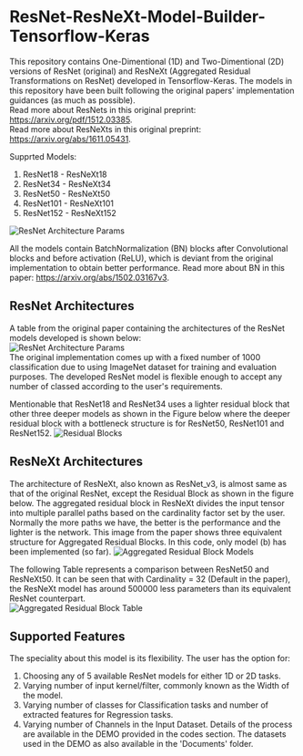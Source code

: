 # ResNet-ResNeXt-Model-Builder-Tensorflow-Keras
This repository contains One-Dimentional (1D) and Two-Dimentional (2D) versions of ResNet (original) and ResNeXt (Aggregated Residual Transformations on ResNet) developed in Tensorflow-Keras. The models in this repository have been built following the original papers' implementation guidances (as much as possible).  
Read more about ResNets in this original preprint: https://arxiv.org/pdf/1512.03385.  
Read more about ResNeXts in this original preprint: https://arxiv.org/abs/1611.05431.  

Supprted Models:  
1. ResNet18 - ResNeXt18
2. ResNet34 - ResNeXt34
3. ResNet50 - ResNeXt50
4. ResNet101 - ResNeXt101
5. ResNet152 - ResNeXt152

![ResNet Architecture Params](https://github.com/Sakib1263/ResNet-Model-Builder-KERAS/blob/main/Documents/Images/ResNet_Model.png "ResNet Architecture") 

All the models contain BatchNormalization (BN) blocks after Convolutional blocks and before activation (ReLU), which is deviant from the original implementation to obtain better performance. Read more about BN in this paper: https://arxiv.org/abs/1502.03167v3.

## ResNet Architectures
A table from the original paper containing the architectures of the ResNet models developed is shown below:  
![ResNet Architecture Params](https://github.com/Sakib1263/1DResNet-KERAS/blob/main/Documents/Images/ResNet.png "ResNet Parameters")  
The original implementation comes up with a fixed number of 1000 classification due to using ImageNet dataset for training and evaluation purposes. The developed ResNet model is flexible enough to accept any number of classed according to the user's requirements.  

Mentionable that ResNet18 and ResNet34 uses a lighter residual block that other three deeper models as shown in the Figure below where the deeper residual block with a bottleneck structure is for ResNet50, ResNet101 and ResNet152.
![Residual Blocks](https://github.com/Sakib1263/1DResNet-KERAS/blob/main/Documents/Images/Residual_Block.png "Residual Blocks")  

## ResNeXt Architectures
The architecture of ResNeXt, also known as ResNet_v3, is almost same as that of the original ResNet, except the Residual Block as shown in the figure below. The aggregated residual block in ResNeXt divides the input tensor into multiple parallel paths based on the cardinality factor set by the user. Normally the more paths we have, the better is the performance and the lighter is the network. This image from the paper shows three equivalent structure for Aggregated Residual Blocks. In this code, only model (b) has been implemented (so far).
![Aggregated Residual Block Models](https://github.com/Sakib1263/ResNet-ResNeXt-1D-2D-Tensorflow-Keras/blob/main/Documents/Images/ResNeXt_Eq_Blocks.png "Aggregated Residual Blocks")  

The following Table represents a comparison between ResNet50 and ResNeXt50. It can be seen that with Cardinality = 32 (Default in the paper), the ResNeXt model has around 500000 less parameters than its equivalent ResNet counterpart.  
![Aggregated Residual Block Table](https://github.com/Sakib1263/https://github.com/Sakib1263/ResNet-ResNeXt-1D-2D-Tensorflow-Keras/blob/main/Documents/Images/ResNeXt_Table.png "ResNet50 vs. ResNeXt50")  

## Supported Features
The speciality about this model is its flexibility. The user has the option for: 
1. Choosing any of 5 available ResNet models for either 1D or 2D tasks.
2. Varying number of input kernel/filter, commonly known as the Width of the model.
3. Varying number of classes for Classification tasks and number of extracted features for Regression tasks.
4. Varying number of Channels in the Input Dataset.
Details of the process are available in the DEMO provided in the codes section. The datasets used in the DEMO as also available in the 'Documents' folder.
